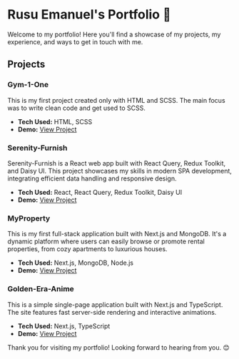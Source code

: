 # Rusu Emanuel's Portfolio 🌟

Welcome to my portfolio! Here you'll find a showcase of my projects, my experience, and ways to get in touch with me.

## Projects

### Gym-1-One

This is my first project created only with HTML and SCSS. The main focus was to write clean code and get used to SCSS.

- **Tech Used:** HTML, SCSS
- **Demo:** [View Project](https://rusu91-webdeveloper.github.io/Gym-1-One/)


### Serenity-Furnish

Serenity-Furnish is a React web app built with React Query, Redux Toolkit, and Daisy UI. This project showcases my skills in modern SPA development, integrating efficient data handling and responsive design.

- **Tech Used:** React, React Query, Redux Toolkit, Daisy UI
- **Demo:** [View Project](https://serenity-furnish.vercel.app/)



### MyProperty

This is my first full-stack application built with Next.js and MongoDB. It's a dynamic platform where users can easily browse or promote rental properties, from cozy apartments to luxurious houses.

- **Tech Used:** Next.js, MongoDB, Node.js
- **Demo:** [View Project](https://my-property-eight.vercel.app/)


### Golden-Era-Anime

This is a simple single-page application built with Next.js and TypeScript. The site features fast server-side rendering and interactive animations.

- **Tech Used:** Next.js, TypeScript
- **Demo:** [View Project](https://golden-era-anime-git-main-rusu91-webdevelopers-projects.vercel.app/)


Thank you for visiting my portfolio! Looking forward to hearing from you. 😊
